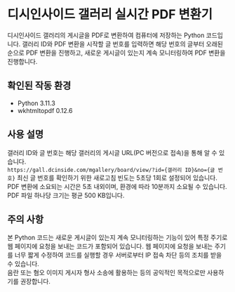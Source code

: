 # 디시인사이드 갤러리 실시간 PDF 변환기
디시인사이드 갤러리의 게시글을 PDF로 변환하여 컴퓨터에 저장하는 Python 코드입니다. 갤러리 ID와 PDF 변환을 시작할 글 번호를 입력하면 해당 번호의 글부터 오래된 순으로 PDF 변환을 진행하고, 새로운 게시글이 있는지 계속 모니터링하여 PDF 변환을 진행합니다.

## 확인된 작동 환경
* Python 3.11.3
* wkhtmltopdf 0.12.6

## 사용 설명
갤러리 ID와 글 번호는 해당 갤러리의 게시글 URL(PC 버전으로 접속)을 통해 알 수 있습니다.  
`https://gall.dcinside.com/mgallery/board/view/?id={갤러리 ID}&no={글 번호}`
최신 글 번호를 확인하기 위한 새로고침 빈도는 5초당 1회로 설정되어 있습니다. PDF 변환에 소요되는 시간은 5초 내외이며, 환경에 따라 10분까지 소요될 수 있습니다. PDF 파일 하나당 크기는 평균 500 KB입니다.

## 주의 사항
본 Python 코드는 새로운 게시글이 있는지 계속 모니터링하는 기능이 있어 특정 주기로 웹 페이지에 요청을 보내는 코드가 포함되어 있습니다. 웹 페이지에 요청을 보내는 주기를 너무 짧게 수정하여 코드를 실행할 경우 서버로부터 IP 접속 차단 등의 조치를 받을 수 있습니다.  
음란 또는 혐오 이미지 게시자 형사 소송에 활용하는 등의 공익적인 목적으로만 사용하기를 권장합니다.
